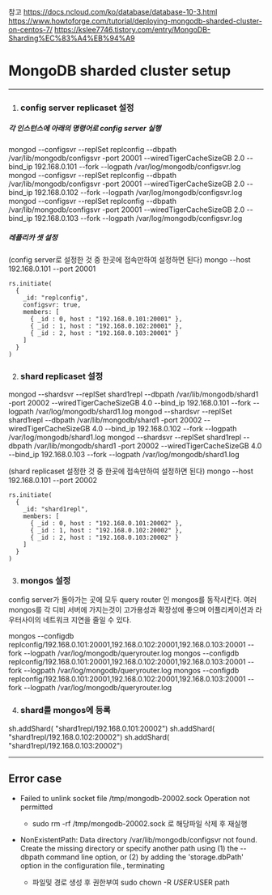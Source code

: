 참고
https://docs.ncloud.com/ko/database/database-10-3.html
https://www.howtoforge.com/tutorial/deploying-mongodb-sharded-cluster-on-centos-7/
https://kslee7746.tistory.com/entry/MongoDB-Sharding%EC%83%A4%EB%94%A9

# MongoDB sharded cluster setup

---

1. ### config server replicaset 설정

##### 각 인스턴스에 아래의 명령어로 config server 실행

mongod --configsvr --replSet replconfig --dbpath /var/lib/mongodb/configsvr -port 20001 --wiredTigerCacheSizeGB 2.0 --bind_ip 192.168.0.101 --fork --logpath /var/log/mongodb/configsvr.log
mongod --configsvr --replSet replconfig --dbpath /var/lib/mongodb/configsvr -port 20001 --wiredTigerCacheSizeGB 2.0 --bind_ip 192.168.0.102 --fork --logpath /var/log/mongodb/configsvr.log
mongod --configsvr --replSet replconfig --dbpath /var/lib/mongodb/configsvr -port 20001 --wiredTigerCacheSizeGB 2.0 --bind_ip 192.168.0.103 --fork --logpath /var/log/mongodb/configsvr.log

##### 레플리카 셋 설정

(config server로 설정한 것 중 한곳에 접속만하여 설정하면 된다)
mongo --host 192.168.0.101 --port 20001

```
rs.initiate(
  {
    _id: "replconfig",
    configsvr: true,
    members: [
      { _id : 0, host : "192.168.0.101:20001" },
      { _id : 1, host : "192.168.0.102:20001" },
      { _id : 2, host : "192.168.0.103:20001" }
    ]
  }
)
```

2. ### shard replicaset 설정

mongod --shardsvr --replSet shard1repl --dbpath /var/lib/mongodb/shard1 -port 20002 --wiredTigerCacheSizeGB 4.0 --bind_ip 192.168.0.101 --fork --logpath /var/log/mongodb/shard1.log
mongod --shardsvr --replSet shard1repl --dbpath /var/lib/mongodb/shard1 -port 20002 --wiredTigerCacheSizeGB 4.0 --bind_ip 192.168.0.102 --fork --logpath /var/log/mongodb/shard1.log
mongod --shardsvr --replSet shard1repl --dbpath /var/lib/mongodb/shard1 -port 20002 --wiredTigerCacheSizeGB 4.0 --bind_ip 192.168.0.103 --fork --logpath /var/log/mongodb/shard1.log

(shard replicaset 설정한 것 중 한곳에 접속만하여 설정하면 된다)
mongo --host 192.168.0.101 --port 20002

```
rs.initiate(
  {
    _id: "shard1repl",
    members: [
      { _id : 0, host : "192.168.0.101:20002" },
      { _id : 1, host : "192.168.0.102:20002" },
      { _id : 2, host : "192.168.0.103:20002" }
    ]
  }
)
```

3. ### mongos 설정

config server가 돌아가는 곳에 모두 query router 인 mongos를 동작시킨다.
여러 mongos를 각 디비 서버에 가지는것이 고가용성과 확장성에 좋으며 어플리케이션과 라우터사이의 네트워크 지연을 줄일 수 있다.

mongos --configdb replconfig/192.168.0.101:20001,192.168.0.102:20001,192.168.0.103:20001 --fork --logpath /var/log/mongodb/queryrouter.log
mongos --configdb replconfig/192.168.0.101:20001,192.168.0.102:20001,192.168.0.103:20001 --fork --logpath /var/log/mongodb/queryrouter.log
mongos --configdb replconfig/192.168.0.101:20001,192.168.0.102:20001,192.168.0.103:20001 --fork --logpath /var/log/mongodb/queryrouter.log

4. ### shard를 mongos에 등록

sh.addShard( "shard1repl/192.168.0.101:20002")
sh.addShard( "shard1repl/192.168.0.102:20002")
sh.addShard( "shard1repl/192.168.0.103:20002")

---

## Error case

- Failed to unlink socket file /tmp/mongodb-20002.sock Operation not permitted

  - sudo rm -rf /tmp/mongodb-20002.sock 로 해당파일 삭제 후 재실행

- NonExistentPath: Data directory /var/lib/mongodb/configsvr not found. Create the missing directory or specify another path using (1) the --dbpath command line option, or (2) by adding the 'storage.dbPath' option in the configuration file., terminating
  - 파일및 경로 생성 후 권한부여 sudo chown -R $USER:$USER path
